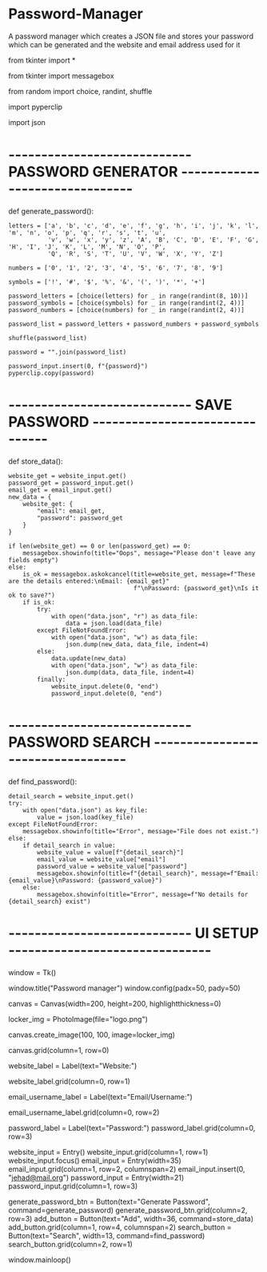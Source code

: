 # Password-Manager
A password manager which creates a JSON file and stores your password which can be generated and the website and email address used for it

from tkinter import *

from tkinter import messagebox

from random import choice, randint, shuffle

import pyperclip

import json
# ---------------------------- PASSWORD GENERATOR ------------------------------- #


def generate_password():

    letters = ['a', 'b', 'c', 'd', 'e', 'f', 'g', 'h', 'i', 'j', 'k', 'l', 'm', 'n', 'o', 'p', 'q', 'r', 's', 't', 'u',
               'v', 'w', 'x', 'y', 'z', 'A', 'B', 'C', 'D', 'E', 'F', 'G', 'H', 'I', 'J', 'K', 'L', 'M', 'N', 'O', 'P',
               'Q', 'R', 'S', 'T', 'U', 'V', 'W', 'X', 'Y', 'Z']
               
    numbers = ['0', '1', '2', '3', '4', '5', '6', '7', '8', '9']
    
    symbols = ['!', '#', '$', '%', '&', '(', ')', '*', '+']

    password_letters = [choice(letters) for _ in range(randint(8, 10))]
    password_symbols = [choice(symbols) for _ in range(randint(2, 4))]
    password_numbers = [choice(numbers) for _ in range(randint(2, 4))]

    password_list = password_letters + password_numbers + password_symbols

    shuffle(password_list)

    password = "".join(password_list)

    password_input.insert(0, f"{password}")
    pyperclip.copy(password)
# ---------------------------- SAVE PASSWORD ------------------------------- #


def store_data():

    website_get = website_input.get()
    password_get = password_input.get()
    email_get = email_input.get()
    new_data = {
        website_get: {
            "email": email_get,
            "password": password_get
        }
    }

    if len(website_get) == 0 or len(password_get) == 0:
        messagebox.showinfo(title="Oops", message="Please don't leave any fields empty")
    else:
        is_ok = messagebox.askokcancel(title=website_get, message=f"These are the details entered:\nEmail: {email_get}"
                                       f"\nPassword: {password_get}\nIs it ok to save?")
        if is_ok:
            try:
                with open("data.json", "r") as data_file:
                    data = json.load(data_file)
            except FileNotFoundError:
                with open("data.json", "w") as data_file:
                    json.dump(new_data, data_file, indent=4)
            else:
                data.update(new_data)
                with open("data.json", "w") as data_file:
                    json.dump(data, data_file, indent=4)
            finally:
                website_input.delete(0, "end")
                password_input.delete(0, "end")

# ---------------------------- PASSWORD SEARCH ---------------------------------- #


def find_password():

    detail_search = website_input.get()
    try:
        with open("data.json") as key_file:
            value = json.load(key_file)
    except FileNotFoundError:
        messagebox.showinfo(title="Error", message="File does not exist.")
    else:
        if detail_search in value:
            website_value = value[f"{detail_search}"]
            email_value = website_value["email"]
            password_value = website_value["password"]
            messagebox.showinfo(title=f"{detail_search}", message=f"Email: {email_value}\nPassword: {password_value}")
        else:
            messagebox.showinfo(title="Error", message=f"No details for {detail_search} exist")


# ---------------------------- UI SETUP ------------------------------- #
window = Tk()

window.title("Password manager")
window.config(padx=50, pady=50)

canvas = Canvas(width=200, height=200, highlightthickness=0)

locker_img = PhotoImage(file="logo.png")

canvas.create_image(100, 100, image=locker_img)

canvas.grid(column=1, row=0)

website_label = Label(text="Website:")

website_label.grid(column=0, row=1)

email_username_label = Label(text="Email/Username:")

email_username_label.grid(column=0, row=2)

password_label = Label(text="Password:")
password_label.grid(column=0, row=3)

website_input = Entry()
website_input.grid(column=1, row=1)
website_input.focus()
email_input = Entry(width=35)
email_input.grid(column=1, row=2, columnspan=2)
email_input.insert(0, "jehad@mail.org")
password_input = Entry(width=21)
password_input.grid(column=1, row=3)

generate_password_btn = Button(text="Generate Password", command=generate_password)
generate_password_btn.grid(column=2, row=3)
add_button = Button(text="Add", width=36, command=store_data)
add_button.grid(column=1, row=4, columnspan=2)
search_button = Button(text="Search", width=13, command=find_password)
search_button.grid(column=2, row=1)

window.mainloop()
